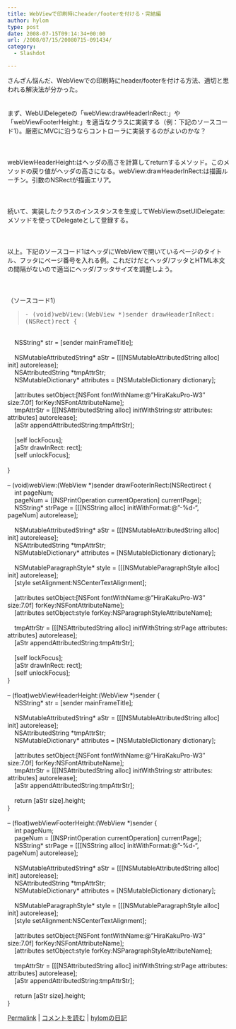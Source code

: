 ```yaml
---
title: WebViewで印刷時にheader/footerを付ける・完結編
author: hylom
type: post
date: 2008-07-15T09:14:34+00:00
url: /2008/07/15/20080715-091434/
category:
  - Slashdot

---
```

さんざん悩んだ、WebViewでの印刷時にheader/footerを付ける方法、適切と思われる解決法が分かった。  
</br>   
まず、WebUIDelegeteの「webView:drawHeaderInRect:」や「webViewFooterHeight:」を適当なクラスに実装する（例：下記のソースコード1）。厳密にMVCに沿うならコントローラに実装するのがよいのかな？</br>  
</br>   
webViewHeaderHeight:はヘッダの高さを計算してreturnするメソッド。このメソッドの戻り値がヘッダの高さになる。webView:drawHeaderInRect:は描画ルーチン。引数のNSRectが描画エリア。</br>  
</br>   
続いて、実装したクラスのインスタンスを生成してWebViewのsetUIDelegate:メソッドを使ってDelegateとして登録する。</br>  
</br>   
以上。下記のソースコード1はヘッダにWebViewで開いているページのタイトル、フッタにページ番号を入れる例。これだけだとヘッダ/フッタとHTML本文の間隔がないので適当にヘッダ/フッタサイズを調整しよう。</br>  
</br>   
（ソースコード1） 

> <div>
>   <tt> - (void)webView:(WebView *)sender drawHeaderInRect:(NSRect)rect { </tt>
> </div>

</br>   
&nbsp; &nbsp; NSString* str = [sender mainFrameTitle];</br>   
&nbsp;</br>   
&nbsp; &nbsp; NSMutableAttributedString* aStr = [[[NSMutableAttributedString alloc] init] autorelease];</br>   
&nbsp; &nbsp; NSAttributedString *tmpAttrStr;</br>   
&nbsp; &nbsp; NSMutableDictionary* attributes = [NSMutableDictionary dictionary];</br>   
&nbsp;</br>   
&nbsp; &nbsp; [attributes setObject:[NSFont fontWithName:@&#8221;HiraKakuPro-W3&#8243; size:7.0f] forKey:NSFontAttributeName];</br>   
&nbsp; &nbsp; tmpAttrStr = [[[NSAttributedString alloc] initWithString:str attributes: attributes] autorelease];</br>   
&nbsp; &nbsp; [aStr appendAttributedString:tmpAttrStr];</br>   
&nbsp;</br>   
&nbsp; &nbsp; [self lockFocus];</br>   
&nbsp; &nbsp; [aStr drawInRect: rect];</br>   
&nbsp; &nbsp; [self unlockFocus];</br>   
&nbsp;</br>   
}</br>   
&nbsp;</br>   
&#8211; (void)webView:(WebView *)sender drawFooterInRect:(NSRect)rect {</br>   
&nbsp; &nbsp; int pageNum;</br>   
&nbsp; &nbsp; pageNum = [[NSPrintOperation currentOperation] currentPage];</br>   
&nbsp; &nbsp; NSString* strPage = [[[NSString alloc] initWithFormat:@&#8221;-%d-&#8220;&#44; pageNum] autorelease];</br>   
&nbsp;</br>   
&nbsp; &nbsp; NSMutableAttributedString* aStr = [[[NSMutableAttributedString alloc] init] autorelease];</br>   
&nbsp; &nbsp; NSAttributedString *tmpAttrStr;</br>   
&nbsp; &nbsp; NSMutableDictionary* attributes = [NSMutableDictionary dictionary];</br>   
&nbsp;</br>   
&nbsp; &nbsp; NSMutableParagraphStyle* style = [[[NSMutableParagraphStyle alloc] init] autorelease];</br>   
&nbsp; &nbsp; [style setAlignment:NSCenterTextAlignment];</br>   
&nbsp;</br>   
&nbsp; &nbsp; [attributes setObject:[NSFont fontWithName:@&#8221;HiraKakuPro-W3&#8243; size:7.0f] forKey:NSFontAttributeName];</br>   
&nbsp; &nbsp; [attributes setObject:style forKey:NSParagraphStyleAttributeName];</br>   
&nbsp;</br>   
&nbsp; &nbsp; tmpAttrStr = [[[NSAttributedString alloc] initWithString:strPage attributes: attributes] autorelease];</br>   
&nbsp; &nbsp; [aStr appendAttributedString:tmpAttrStr];</br>   
&nbsp;</br>   
&nbsp; &nbsp; [self lockFocus];</br>   
&nbsp; &nbsp; [aStr drawInRect: rect];</br>   
&nbsp; &nbsp; [self unlockFocus];</br>   
}</br>   
&nbsp;</br>   
&#8211; (float)webViewHeaderHeight:(WebView *)sender {</br>   
&nbsp; &nbsp; NSString* str = [sender mainFrameTitle];</br>   
&nbsp;</br>   
&nbsp; &nbsp; NSMutableAttributedString* aStr = [[[NSMutableAttributedString alloc] init] autorelease];</br>   
&nbsp; &nbsp; NSAttributedString *tmpAttrStr;</br>   
&nbsp; &nbsp; NSMutableDictionary* attributes = [NSMutableDictionary dictionary];</br>   
&nbsp;</br>   
&nbsp; &nbsp; [attributes setObject:[NSFont fontWithName:@&#8221;HiraKakuPro-W3&#8243; size:7.0f] forKey:NSFontAttributeName];</br>   
&nbsp; &nbsp; tmpAttrStr = [[[NSAttributedString alloc] initWithString:str attributes: attributes] autorelease];</br>   
&nbsp; &nbsp; [aStr appendAttributedString:tmpAttrStr];</br>   
&nbsp;</br>   
&nbsp; &nbsp; return [aStr size].height;</br>   
}</br>   
&nbsp;</br>   
&#8211; (float)webViewFooterHeight:(WebView *)sender {</br>   
&nbsp; &nbsp; int pageNum;</br>   
&nbsp; &nbsp; pageNum = [[NSPrintOperation currentOperation] currentPage];</br>   
&nbsp; &nbsp; NSString* strPage = [[[NSString alloc] initWithFormat:@&#8221;-%d-&#8220;&#44; pageNum] autorelease];</br>   
&nbsp;</br>   
&nbsp; &nbsp; NSMutableAttributedString* aStr = [[[NSMutableAttributedString alloc] init] autorelease];</br>   
&nbsp; &nbsp; NSAttributedString *tmpAttrStr;</br>   
&nbsp; &nbsp; NSMutableDictionary* attributes = [NSMutableDictionary dictionary];</br>   
&nbsp;</br>   
&nbsp; &nbsp; NSMutableParagraphStyle* style = [[[NSMutableParagraphStyle alloc] init] autorelease];</br>   
&nbsp; &nbsp; [style setAlignment:NSCenterTextAlignment];</br>   
&nbsp;</br>   
&nbsp; &nbsp; [attributes setObject:[NSFont fontWithName:@&#8221;HiraKakuPro-W3&#8243; size:7.0f] forKey:NSFontAttributeName];</br>   
&nbsp; &nbsp; [attributes setObject:style forKey:NSParagraphStyleAttributeName];</br>   
&nbsp;</br>   
&nbsp; &nbsp; tmpAttrStr = [[[NSAttributedString alloc] initWithString:strPage attributes: attributes] autorelease];</br>   
&nbsp; &nbsp; [aStr appendAttributedString:tmpAttrStr];</br>   
&nbsp;</br>   
&nbsp; &nbsp; return [aStr size].height;</br>   
} 

   [Permalink][1] |    [コメントを読む][2] |    [hylomの日記][3] 

</br>

 [1]: http://slashdot.jp/~hylom/journal/446136
 [2]: http://slashdot.jp/~hylom/journal/446136#acomments
 [3]: http://slashdot.jp/~hylom/journal/
